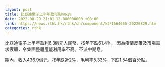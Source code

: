 ```yaml
---
layout: post
title: 比亞迪電子上半年盈利跌約61%
date: 2022-08-29 21:01:12.000000000 +08:00
link: https://news.rthk.hk/rthk/ch/component/k2/1664655-20220829.htm
categories: rthk
---
```


比亞迪電子上半年盈利6.3億元人民幣，按年下跌61.4%， 因為疫情反覆及市場需求疲弱，令集團整體產能利用率不高。不派中期息。

期內，收入436.9億元，按年跌近2%，毛利率5.33%，下跌1.54個百分點。

